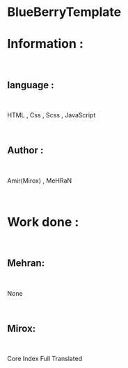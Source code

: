 # BlueBerryTemplate
<h1>Information : </h1>
<br>
<h2>language : </h1>
<br>
<p>HTML , Css , Scss , JavaScript</p>
<br>
<h2>Author : </h1>
<br>
<p>Amir(Mirox) , MeHRaN</p>
<br>
<h1>Work done : </h1>
<br>
<h2>Mehran:</h2>
<br>
<p>None</p>
<br>
<h2>Mirox:</h2>
<br>
<p>Core Index Full Translated</p>
